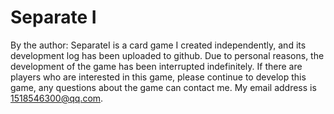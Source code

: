 # Separate Ⅰ

By the author: SeparateⅠ is a card game I created independently, and its development log has been uploaded to github. Due to personal reasons, the development of the game has been interrupted indefinitely. If there are players who are interested in this game, please continue to develop this game, any questions about the game can contact me.  My email address is 1518546300@qq.com.
